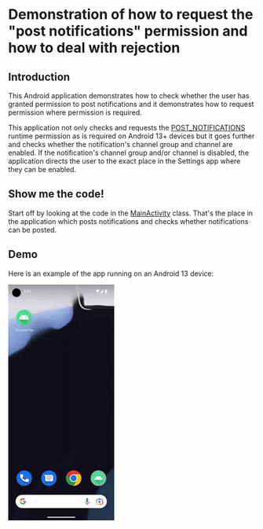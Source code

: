 # Demonstration of how to request the "post notifications" permission and how to deal with rejection

## Introduction

This Android application demonstrates how to check whether the user has granted permission to post notifications
and it demonstrates how to request permission where permission is required.

This application not only checks and requests the [POST_NOTIFICATIONS][1] runtime permission
as is required on Android 13+ devices but it goes further and checks whether the notification's channel group and channel are enabled.
If the notification's channel group and/or channel is disabled, the application directs the user to the exact place in the Settings app where they can be enabled.

## Show me the code!

Start off by looking at the code in the [MainActivity][2] class.
That's the place in the application which posts notifications and checks whether notifications can be posted.

## Demo

Here is an example of the app running on an Android 13 device:

![Demo of application][3]

[1]: https://developer.android.com/reference/android/Manifest.permission#POST_NOTIFICATIONS
[2]: src/main/java/com/tazkiyatech/app/MainActivity.kt
[3]: demo.gif
